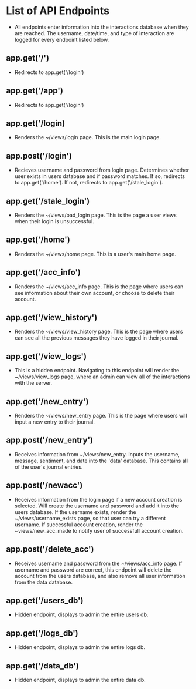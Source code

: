 # List of API Endpoints 

- All endpoints enter information into the interactions database when they are reached. The username, date/time, and type of interaction are logged for every endpoint listed below.

## app.get('/')

- Redirects to app.get('/login')

## app.get('/app')

- Redirects to app.get('/login')

## app.get('/login)

- Renders the ~/views/login page. This is the main login page.

## app.post('/login')

- Recieves username and password from login page. Determines whether user exists in users database and if password matches. If so, redirects to app.get('/home'). If not, redirects to app.get('/stale_login'). 

## app.get('/stale_login')

- Renders the ~/views/bad_login page. This is the page a user views when their login is unsuccessful.

## app.get('/home')

- Renders the ~/views/home page. This is a user's main home page.

## app.get('/acc_info')

- Renders the ~/views/acc_info page. This is the page where users can see information about their own account, or choose to delete their account.

## app.get('/view_history')

- Renders the ~/views/view_history page. This is the page where users can see all the previous messages they have logged in their journal.

## app.get('/view_logs')

- This is a hidden endpoint. Navigating to this endpoint will render the ~/views/view_logs page, where an admin can view all of the interactions with the server.

## app.get('/new_entry')

- Renders the ~/views/new_entry page. This is the page where users will input a new entry to their journal.

## app.post('/new_entry')

- Receives information from ~/views/new_entry. Inputs the username, message, sentiment, and date into the 'data' database. This contains all of the user's journal entries.

## app.post('/newacc')

- Receives information from the login page if a new account creation is selected. Will create the username and password and add it into the users database. If the username exists, render the ~/views/username_exists page, so that user can try a different username. If successful account creation, render the ~views/new_acc_made to notify user of successfull account creation.

## app.post('/delete_acc')

- Receives username and password from the ~/views/acc_info page. If username and password are correct, this endpoint will delete the account from the users database, and also remove all user information from the data database. 

## app.get('/users_db')

- Hidden endpoint, displays to admin the entire users db.

## app.get('/logs_db')

- Hidden endpoint, displays to admin the entire logs db.

## app.get('/data_db')

- Hidden endpoint, displays to admin the entire data db.
